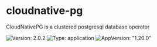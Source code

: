 # cloudnative-pg

CloudNativePG is a clustered postgresql database operator

![Version: 2.0.2](https://img.shields.io/badge/Version-2.0.2-informational?style=flat-square) ![Type: application](https://img.shields.io/badge/Type-application-informational?style=flat-square) ![AppVersion: "1.20.0"](https://img.shields.io/badge/AppVersion-"1.20.0"-informational?style=flat-square)
